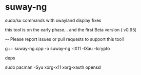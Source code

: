 # suway-ng
sudo/su commands with xwayland display fixes 


this tool is on the early phase... and the first Beta version ( v0.95) 

-- Please report issues or pull requests to support this tool!


g++ suway-ng.cpp -o suway-ng -lX11 -lXau -lcrypto


deps

sudo pacman -Syu xorg-x11 xorg-xauth openssl
